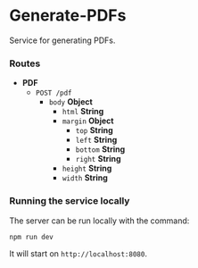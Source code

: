 # Generate-PDFs

Service for generating PDFs.

### Routes

- **PDF**
	- `POST /pdf`
        - `body` **Object**
            - `html` **String**
            - `margin` **Object**
                - `top` **String**
                - `left` **String**
                - `bottom` **String**
                - `right` **String**
            - `height` **String**
            - `width` **String**

### Running the service locally

The server can be run locally with the command:

~~~
npm run dev
~~~

It will start on `http://localhost:8080`.
